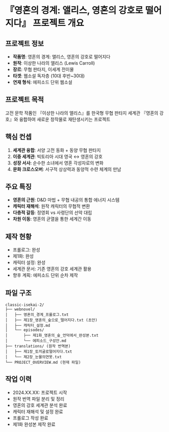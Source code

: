 # 『영혼의 경계: 앨리스, 영혼의 강호로 떨어지다』 프로젝트 개요

## 프로젝트 정보
- **작품명**: 영혼의 경계: 앨리스, 영혼의 강호로 떨어지다
- **원작**: 이상한 나라의 앨리스 (Lewis Carroll)
- **장르**: 무협 판타지, 이세계 전이물
- **타겟**: 웹소설 독자층 (10대 후반~30대)
- **연재 형식**: 에피소드 단위 웹소설

## 프로젝트 목적
고전 문학 작품인 『이상한 나라의 앨리스』를 한국형 무협 판타지 세계관 『영혼의 강호』와 융합하여 새로운 창작물로 재탄생시키는 프로젝트

## 핵심 컨셉
1. **세계관 융합**: 서양 고전 동화 + 동양 무협 판타지
2. **이중 세계관**: 빅토리아 시대 영국 ↔ 영혼의 강호
3. **성장 서사**: 순수한 소녀에서 영혼 각성자로의 변화
4. **문화 크로스오버**: 서구적 상상력과 동양적 수련 체계의 만남

## 주요 특징
- **영혼의 근원**: D&D 마법 + 무협 내공의 통합 에너지 시스템
- **캐릭터 재해석**: 원작 캐릭터의 무협적 변환
- **다층적 갈등**: 정영회 vs 사령단의 선악 대립
- **차원 이동**: 영혼의 균열을 통한 세계간 이동

## 제작 현황
- 프롤로그: 완성
- 제1화: 완성
- 캐릭터 설정: 완성
- 세계관 문서: 기존 영혼의 강호 세계관 활용
- 향후 계획: 에피소드 단위 순차 제작

## 파일 구조
```
classic-isekai-2/
├── webnovel/
│   ├── 영혼의_경계_프롤로그.txt
│   ├── 제1장_영혼의_숲으로_떨어지다.txt (초안)
│   ├── 캐릭터_설정.md
│   └── episodes/
│       ├── 제1화_영혼의_숲_언덕에서_완성본.txt
│       └── 에피소드_구성안.md
├── translations/ (원작 번역본)
│   ├── 제1장_토끼굴로떨어지다.txt
│   └── 제2장_눈물의연못.txt
└── PROJECT_OVERVIEW.md (현재 파일)
```

## 작업 이력
- 2024.XX.XX: 프로젝트 시작
- 원작 번역 파일 분리 및 정리
- 영혼의 강호 세계관 분석 완료
- 캐릭터 재해석 및 설정 완료
- 프롤로그 작성 완료
- 제1화 완성본 제작 완료